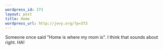 ```yaml
--- 
wordpress_id: 373
layout: post
title: Home
wordpress_url: http://jevy.org/?p=373
---
```

Someone once said "Home is where my mom is".  I think that sounds about right.  HA!
